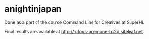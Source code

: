 # anightinjapan

Done as a part of the course Command Line for Creatives at SuperHi.

Final results are available at http://rufous-anemone-bc2d.siteleaf.net.
